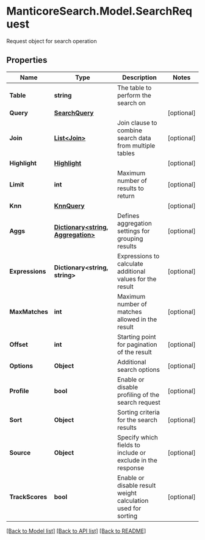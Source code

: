 # ManticoreSearch.Model.SearchRequest
Request object for search operation

## Properties

Name | Type | Description | Notes
------------ | ------------- | ------------- | -------------
**Table** | **string** | The table to perform the search on | 
**Query** | [**SearchQuery**](SearchQuery.md) |  | [optional] 
**Join** | [**List&lt;Join&gt;**](Join.md) | Join clause to combine search data from multiple tables | [optional] 
**Highlight** | [**Highlight**](Highlight.md) |  | [optional] 
**Limit** | **int** | Maximum number of results to return | [optional] 
**Knn** | [**KnnQuery**](KnnQuery.md) |  | [optional] 
**Aggs** | [**Dictionary&lt;string, Aggregation&gt;**](Aggregation.md) | Defines aggregation settings for grouping results | [optional] 
**Expressions** | **Dictionary&lt;string, string&gt;** | Expressions to calculate additional values for the result | [optional] 
**MaxMatches** | **int** | Maximum number of matches allowed in the result | [optional] 
**Offset** | **int** | Starting point for pagination of the result | [optional] 
**Options** | **Object** | Additional search options | [optional] 
**Profile** | **bool** | Enable or disable profiling of the search request | [optional] 
**Sort** | **Object** | Sorting criteria for the search results | [optional] 
**Source** | **Object** | Specify which fields to include or exclude in the response | [optional] 
**TrackScores** | **bool** | Enable or disable result weight calculation used for sorting | [optional] 

[[Back to Model list]](../README.md#documentation-for-models) [[Back to API list]](../README.md#documentation-for-api-endpoints) [[Back to README]](../README.md)

